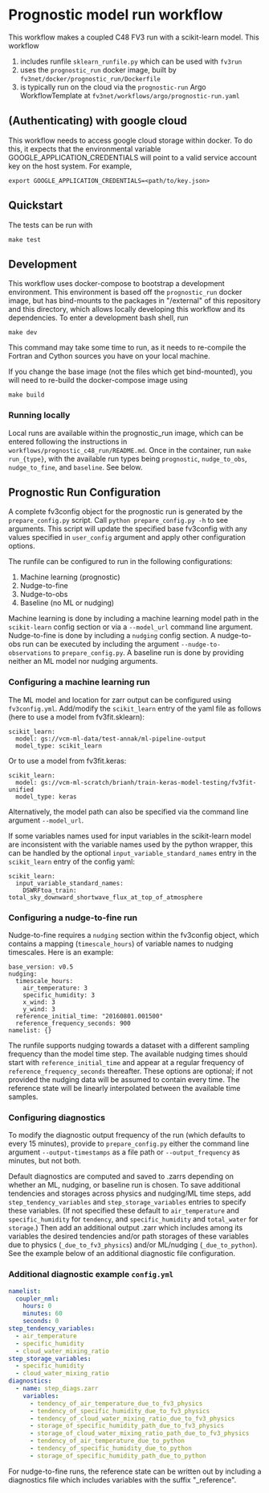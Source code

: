 Prognostic model run workflow
=============================

This workflow makes a coupled C48 FV3 run with a scikit-learn model. This workflow
1. includes runfile `sklearn_runfile.py` which can be used with `fv3run`
1. uses the `prognostic_run` docker image, built by `fv3net/docker/prognostic_run/Dockerfile`
1. is typically run on the cloud via the `prognostic-run` Argo WorkflowTemplate at 
`fv3net/workflows/argo/prognostic-run.yaml`

(Authenticating) with google cloud
--------------------------------

This workflow needs to access google cloud storage within docker. To do this,
it expects that the environmental variable GOOGLE_APPLICATION_CREDENTIALS
will point to a valid service account key on the host system. For example,

    export GOOGLE_APPLICATION_CREDENTIALS=<path/to/key.json>

Quickstart
----------

The tests can be run with

	make test

Development
-----------

This workflow uses docker-compose to bootstrap a development environment. This
environment is based off the `prognostic_run` docker image, but has bind-mounts
to the packages in "/external" of this repository and this directory, which
allows locally developing this workflow and its dependencies. To enter a
development bash shell, run

    make dev

This command may take some time to run, as it needs to re-compile the Fortran and
Cython sources you have on your local machine.

If you change the base image (not the files which get bind-mounted), you will need
to re-build the docker-compose image using

    make build
    
    
### Running locally

Local runs are available within the prognostic_run image, which can be
entered following the instructions in `workflows/prognostic_c48_run/README.md`.
Once in the container, run `make run_{type}`, with the available run types being `prognostic`, `nudge_to_obs`, `nudge_to_fine`, and `baseline`. See below.


Prognostic Run Configuration
----------------------------

A complete fv3config object for the prognostic run is generated by the `prepare_config.py`
script. Call `python prepare_config.py -h` to see arguments. This script will update the specified base fv3config with any values specified in `user_config` argument and apply other configuration options. 

The runfile can be configured to run in the following configurations:
1. Machine learning (prognostic)
1. Nudge-to-fine
1. Nudge-to-obs
1. Baseline (no ML or nudging)

Machine learning is done by including a machine learning model path in the `scikit-learn` config section or via a `--model_url` command line argument. Nudge-to-fine is done by including a `nudging` config section. A nudge-to-obs run can be executed by including the argument `--nudge-to-observations` to `prepare_config.py`.  A baseline run is done by providing neither an ML model nor nudging arguments.

### Configuring a machine learning run

The ML model and location for zarr output can be configured using `fv3config.yml`. Add/modify the `scikit_learn` entry of the yaml file as follows (here to use a model from fv3fit.sklearn):
```
scikit_learn:
  model: gs://vcm-ml-data/test-annak/ml-pipeline-output
  model_type: scikit_learn
```
Or to use a model from fv3fit.keras:
```
scikit_learn:
  model: gs://vcm-ml-scratch/brianh/train-keras-model-testing/fv3fit-unified
  model_type: keras
```

Alternatively, the model path can also be specified via the command line argument `--model_url`.

If some variables names used for input variables in the scikit-learn model are inconsistent with the variable names used by the python wrapper, this can be handled by the optional `input_variable_standard_names` entry in the `scikit_learn` entry of the config yaml:
```
scikit_learn:
  input_variable_standard_names:
    DSWRFtoa_train: total_sky_downward_shortwave_flux_at_top_of_atmosphere
```

### Configuring a nudge-to-fine run

Nudge-to-fine requires a `nudging` section within the fv3config object, which contains a mapping (`timescale_hours`) of variable names to nudging timescales. Here is an example:
```
base_version: v0.5
nudging:
  timescale_hours:
    air_temperature: 3
    specific_humidity: 3
    x_wind: 3
    y_wind: 3
  reference_initial_time: "20160801.001500"
  reference_frequency_seconds: 900
namelist: {}
```

The runfile supports nudging towards a dataset with a different sampling
frequency than the model time step. The available nudging times should start
with `reference_initial_time` and appear at a regular frequency of `reference_frequency_seconds`
thereafter. These options are optional; if not provided the nudging data will
be assumed to contain every time. The reference state will be linearly
interpolated between the available time samples. 

### Configuring diagnostics

To modify the diagnostic output frequency of the run (which defaults to every 15 minutes), provide to `prepare_config.py` either the command line argument `--output-timestamps` as a file path or `--output_frequency` as minutes, but not both.

Default diagnostics are computed and saved to .zarrs depending on whether an ML, nudging, or baseline run is chosen. To save additional tendencies and storages across physics and nudging/ML time steps, add `step_tendency_variables` and `step_storage_variables` entries to specify these variables. (If not specified these default to `air_temperature` and `specific_humidity` for `tendency`, and `specific_humidity` and `total_water` for `storage`.) Then add an additional output .zarr which includes among its variables the desired tendencies and/or path storages of these variables due to physics (`_due_to_fv3_physics`) and/or ML/nudging (`_due_to_python`). See the example below of an additional diagnostic file configuration. 

### Additional diagnostic example `config.yml` 

```yaml
namelist:
  coupler_nml:
    hours: 0
    minutes: 60
    seconds: 0
step_tendency_variables: 
  - air_temperature
  - specific_humidity
  - cloud_water_mixing_ratio
step_storage_variables: 
  - specific_humidity
  - cloud_water_mixing_ratio
diagnostics:
  - name: step_diags.zarr
    variables:
      - tendency_of_air_temperature_due_to_fv3_physics
      - tendency_of_specific_humidity_due_to_fv3_physics
      - tendency_of_cloud_water_mixing_ratio_due_to_fv3_physics
      - storage_of_specific_humidity_path_due_to_fv3_physics
      - storage_of_cloud_water_mixing_ratio_path_due_to_fv3_physics
      - tendency_of_air_temperature_due_to_python
      - tendency_of_specific_humidity_due_to_python
      - storage_of_specific_humidity_path_due_to_python
```

For nudge-to-fine runs, the reference state can be written out by including a diagnostics file which includes variables with the suffix "_reference". 